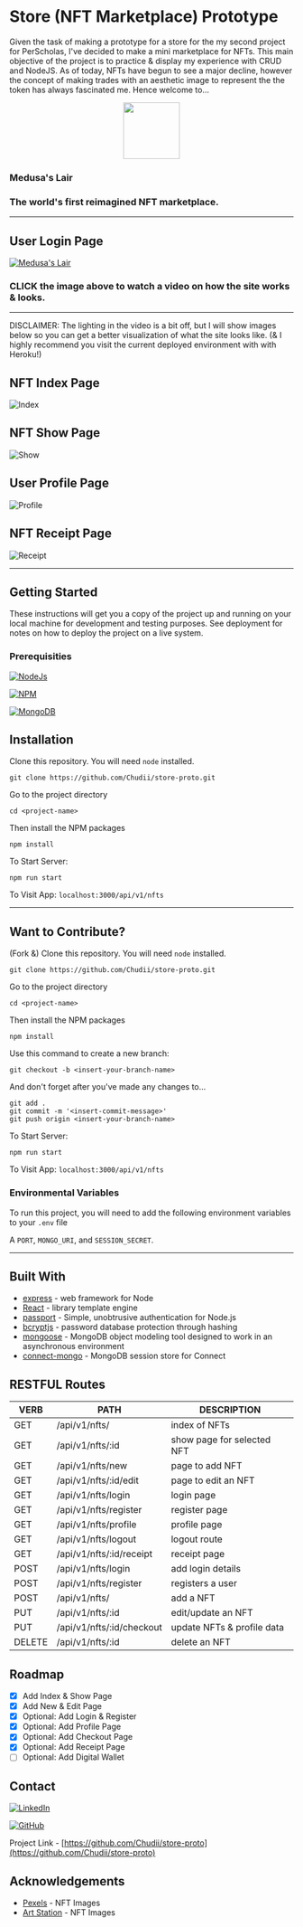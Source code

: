 # Store (NFT Marketplace) Prototype

Given the task of making a prototype for a store for the my second project for PerScholas, I've decided to make a mini marketplace for NFTs. This main objective of the project is to practice & display my experience with CRUD and NodeJS. As of today, NFTs have begun to see a major decline, however the concept of making trades with an aesthetic image to represent the the token has always fascinated me. Hence welcome to...


<p align="center">
   <img src="./public/images/medusa-head-icon.png" width="100px"/>
</p>


### Medusa's Lair
### The world's first reimagined NFT marketplace.

---

## User Login Page

[![Medusa's Lair](/public/images/medusas-lair-login.jpg)](https://youtu.be/Ss897seugBs)

### CLICK the image above to watch a video on how the site works & looks. 

---

DISCLAIMER: The lighting in the video is a bit off, but I will show images below so you can get a better visualization of what the site looks like. (& I highly recommend you visit the current deployed environment with with Heroku!)

## NFT Index Page

![Index](/public/images/medusas-lair-index.jpg)

## NFT Show Page

![Show](/public/images/medusas-lair-show.jpg)

## User Profile Page

![Profile](/public/images/medusas-lair-profile.jpg)

## NFT Receipt Page

![Receipt](/public/images/medusas-lair-receipt.jpg)

---

## Getting Started

These instructions will get you a copy of the project up and running on your local machine for development and testing purposes. See deployment for notes on how to deploy the project on a live system.

### Prerequisities 

[![NodeJs](https://img.shields.io/badge/node.js-339933?style=for-the-badge&logo=node.js&logoColor=white)](https://nodejs.org/en/)

[![NPM](https://img.shields.io/badge/npm-CB3837?style=for-the-badge&logo=npm&logoColor=white)](https://www.npmjs.com/)

[![MongoDB](https://img.shields.io/badge/mongodb-47A248?style=for-the-badge&logo=mongodb&logoColor=white)](https://www.mongodb.com/)

## Installation

Clone this repository. You will need `node` installed.
```
git clone https://github.com/Chudii/store-proto.git
```
Go to the project directory
```
cd <project-name>
```
Then install the NPM packages
```
npm install
```
To Start Server:
```
npm run start
```
To Visit App: 
`localhost:3000/api/v1/nfts`

---

## Want to Contribute? 

(Fork &) Clone this repository. You will need `node` installed.

```
git clone https://github.com/Chudii/store-proto.git
```
Go to the project directory
```
cd <project-name>
```
Then install the NPM packages
```
npm install
```
Use this command to create a new branch:
```
git checkout -b <insert-your-branch-name>
```
And don't forget after you've made any changes to...
```
git add .
git commit -m '<insert-commit-message>'
git push origin <insert-your-branch-name>
```
To Start Server:
```
npm run start
```
To Visit App: 
`localhost:3000/api/v1/nfts`

### Environmental Variables

To run this project, you will need to add the following environment variables to your `.env` file

A `PORT`, `MONGO_URI`, and `SESSION_SECRET`.

---

## Built With
* [express](https://www.npmjs.com/package/express) - web framework for Node
* [React](https://reactjs.org/) - library template engine
* [passport](https://www.passportjs.org/) - Simple, unobtrusive authentication for Node.js
* [bcryptjs](https://www.npmjs.com/package/bcryptjs) - password database protection through hashing
* [mongoose](https://mongoosejs.com/) - MongoDB object modeling tool designed to work in an asynchronous environment
* [connect-mongo](https://www.npmjs.com/package/connect-mongo) - MongoDB session store for Connect

## RESTFUL Routes

   VERB 		 | 		  PATH 		 |  	 DESCRIPTION
------------ | ------------- | -------------------
GET | /api/v1/nfts/ | index of NFTs |
GET | /api/v1/nfts/:id | show page for selected NFT |
GET | /api/v1/nfts/new | page to add NFT |
GET | /api/v1/nfts/:id/edit | page to edit an NFT |
GET | /api/v1/nfts/login | login page |
GET | /api/v1/nfts/register | register page |
GET | /api/v1/nfts/profile | profile page |
GET | /api/v1/nfts/logout | logout route |
GET | /api/v1/nfts/:id/receipt | receipt page | 
POST | /api/v1/nfts/login | add login details |
POST | /api/v1/nfts/register | registers a user |
POST | /api/v1/nfts/ | add a NFT |
PUT | /api/v1/nfts/:id | edit/update an NFT |
PUT | /api/v1/nfts/:id/checkout | update NFTs & profile data |
DELETE | /api/v1/nfts/:id | delete an NFT |

## Roadmap

- [x] Add Index & Show Page
- [x] Add New & Edit Page
- [x] Optional: Add Login & Register
- [x] Optional: Add Profile Page
- [x] Optional: Add Checkout Page
- [x] Optional: Add Receipt Page
- [ ] Optional: Add Digital Wallet

## Contact

[![LinkedIn](https://img.shields.io/badge/linkedin-0A66C2?style=for-the-badge&logo=linkedin&logoColor=white)](https://www.linkedin.com/in/chudi-ibida/)

[![GitHub](https://img.shields.io/badge/github-181717?style=for-the-badge&logo=github&logoColor=white)](https://github.com/Chudii)


Project Link - [https://github.com/Chudii/store-proto](https://github.com/Chudii/store-proto)

## Acknowledgements

* [Pexels](https://www.pexels.com/) - NFT Images
* [Art Station](https://www.artstation.com/) - NFT Images

